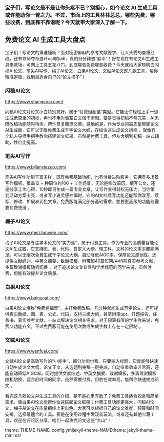 ### 宝子们，写论文是不是让你头疼不已？别担心，如今论文 AI 生成工具或许能助你一臂之力。不过，市面上的工具林林总总，哪些免费，哪些收费，到底靠不靠谱呢？今天就带大家深入了解一下。​
## 免费论文 AI 生成工具大盘点

宝子们！写论文的痛谁懂啊？面对密密麻麻的参考文献要求、让人头秃的查重红线，还有导师夺命连环call的ddl，真的分分钟想“躺平”！好在现在有论文AI生成工具来救场，可网上工具五花八门，到底哪些免费哪些收费？今天就给大家唠明白闪稿AI论文、笔尖AI写作、梅子AI论文、白果AI论文、文赋AI论文这几款工具，帮你精准避雷，找到最适合自己的“论文搭子”！

### 闪稿AI论文
https://www.shangaoai.com/

闪稿AI论文对论文小白特别友好，属于“付费但超值”类型。它能让你轻松上手一键生成低查重的初稿，再也不用对着空白文档干瞪眼。要是觉得初稿不够完美，AI无限改稿功能随时待命，帮你反复雕琢文章。最绝的是，作为专业的高质量智能论文AI生成器，它可以无限免费生成千字论文大纲，在线快速生成论文初稿 ，就像有个私人导师手把手教你搭建论文框架。虽然是付费工具，但从大纲到初稿一站式辅助，性价比挺高。

### 笔尖AI写作
https://www.bijianxiezuo.com/

笔尖AI写作功能丰富多样，既有免费基础功能，也有付费进阶服务。它拥有多场景写作模板，覆盖12 + 种职位的100 + 工作场景，无论是修改简历、撰写公文，还是分享工作心得，10秒即可生成一篇专业文章，让写作变得轻松无压力。当你策划活动方案卡壳，或者写小说灵感枯竭时，它的AI文档续写功能还能帮你改写、续写、修改、扩展和润色文章。免费版能满足部分基础需求，想要更高级的功能则需要付费使用 。

### 梅子AI论文
https://www.meizilunwen.com/

梅子AI论文是专注学术论文的“实力派”，属于付费工具。作为专业的高质量智能论文AI生成器，它支持图、表、代码、自定义大纲，理工科、文科的论文需求都能满足。可以无限次免费生成千字论文大纲，自动降低AIGC率，保障论文原创性。还提供文献综述、中英文摘要、致谢模板，附带超40篇知网/中科院真实参考文献，多篇致谢模板随机切换 ，对于追求论文专业性和学术规范的同学来说，虽然付费，但能有效提升论文质量。

### 白果AI论文
https://www.baiguoai.com/

白果AI论文堪称“免费党福音”，主打免费改稿。几分钟就能生成万字论文，还可提供真实数据、图、表、公式、代码，支持三级大纲，甚至附带ppt、开题报告、任务书、真实参考文献，一站式解决论文相关需求。对于预算有限的学生党来说，免费又功能齐全，不过免费版可能在使用次数或生成字数上存在一定限制 。

### 文赋AI论文
https://www.wenfuai.com/

文赋AI论文是高效写作的“小能手”，部分功能付费。只要输入标题，它就能够快速自动生成论文大纲、论文正文，从选题到完稿一键完成，自动查重效率非常高，还能自动降低AIGC率。同时提供文献综述、中英文摘要、致谢模板，多篇致谢模板随机切换，适合赶时间的同学。虽然需要付费，但胜在效率高，能帮你快速完成论文 。 

看完这几款论文AI生成工具的介绍，是不是心里有数了？免费工具适合救急和简单需求，像白果AI论文能帮你快速搭起论文框架；付费工具功能更强大，闪稿AI论文、梅子AI论文在质量把控上更出色。大家可以根据自己的论文难度、预算和时间安排，选择最适合的工具。要是在使用过程中发现新玩法，或者还有其他宝藏工具，欢迎在评论区分享，咱们一起攻克论文这座“大山”！ 

theme: THEME-NAME_config.ymljekyll-theme-NAMEtheme: jekyll-theme-minimal
